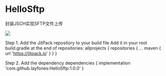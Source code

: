 # HelloSftp
封装JSCH实现SFTP文件上传

[![](https://jitpack.io/v/layfones/HelloSftp.svg)](https://jitpack.io/#layfones/HelloSftp)

Step 1. Add the JitPack repository to your build file
Add it in your root build.gradle at the end of repositories:
allprojects {
		repositories {
			...
			maven { url 'https://jitpack.io' }
		}
	}
  
Step 2. Add the dependency
dependencies {
	        implementation 'com.github.layfones:HelloSftp:1.0.0'
	}

